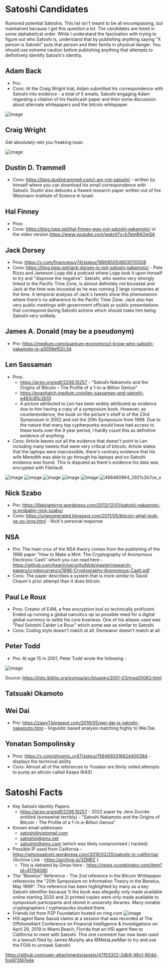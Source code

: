 # Satoshi Candidates

Rumored potential Satoshis. This list isn't meant to be all encompassing, but maintained because I get this question a lot. The candidates are listed in some alphabetical order. While I understand the fascination with trying to figure out who Satoshi is, understand that by publishing anything saying "X person is Satoshi" puts that person and their family in physical danger. You should use extreme caution before publishing anything that attempts to definitively identify Satoshi's identity.<br />

## Adam Back
- Pro:
- Cons: At the Craig Wright trial, Adam submitted his correspondence with Satoshi into evidence - a total of 5 emails, Satoshi engaging Adam regarding a citation of his Hashcash paper and then some discussion about alternate whitepapers and the bitcoin whitepaper.

![image](https://github.com/user-attachments/assets/a47987ec-e683-4bc2-b662-77ce888b9e22)

## Craig Wright

Get absolutely rekt you freaking loser.

![image](https://github.com/user-attachments/assets/eb328f86-db0b-4179-94dc-bc04f650e4ef)

## Dustin D. Trammell

- Cons: https://blog.dustintrammell.com/i-am-not-satoshi/ - written by himself where you can download his email correspondence with Satoshi. Dustin also debunks a flawed research paper written out of the Weizmann Institute of Science in Israel.

## Hal Finney
- Pros:
- Cons: https://blog.lopp.net/hal-finney-was-not-satoshi-nakamoto/ or the video version https://www.youtube.com/watch?v=b7etnRAOm5A

## Jack Dorsey
- Pros: https://x.com/financeguy74/status/1890850549035110558
- Cons: https://blog.lopp.net/jack-dorsey-is-not-satoshi-nakamoto/ - Pete Rizzo and Jameson Lopp did a podcast where Lopp took it upon himself to try and "disprove the negative". Satoshi, who seems very strongly linked to the Pacific Time Zone, is almost definitely not bicoastal and Jack at the time was bicoastal as he was running 2 large companies at the time. A temporal analysis of Jack's tweets show this phenomenon where there's no adherence to the Pacific Time Zone. Jack also has very public meetings with government officials pr public presentations that correspond during Satoshi actions which should make him being Satoshi very unlikely.

## James A. Donald (may be a pseudonym)
- Pro: https://medium.com/quantum-economics/i-know-who-satoshi-nakamoto-is-a3059ef02c34

## Len Sassaman
- Pros:
  - https://arxiv.org/pdf/2206.10257 - "Satoshi Nakamoto and the Origins of Bitcoin – The Profile of a 1-in-a-Billion Genius"
  - https://evanhatch.medium.com/len-sassaman-and-satoshi-e483c85c2b10
  - A picture attributed to Len has been widely attributed as evidence due to him having a copy of a symposium book. However, as counterevidence, the book on the picture's shelf is of the 23rd Symposium in 2002 and not the 20th Symposium from 1999. Due to the nature that many top cypherpunks would have had access to these texts over the 9 year period, I hardly count this as definitive evidence of anything. 
- Cons: Article leaves out all the evidence that doesn't point to Len including many tweets that were very critical of bitcoin. Article states that the laptops were inaccessible, there's contrary evidence that his wife Meredith was able to go through his laptops and no Satoshi evidence was found. This is disputed as there's evidence his data was encrypted with FileVault.

![image](https://github.com/user-attachments/assets/dd039b18-85bc-4ae6-8fc3-33b2f57502e0)
![image](https://github.com/user-attachments/assets/e4b36eed-2895-456d-a5f1-d0d7dee13f0a)
![image](https://github.com/user-attachments/assets/56f21198-9d7c-4873-bca3-0b6935a135b8)
![image](https://github.com/user-attachments/assets/f9f94798-6d1a-4b40-8501-a8195a24b349)
![image](https://github.com/user-attachments/assets/0700c611-bee7-40f3-9803-39ce3ce4b0df)
![488460964_2921c2b7ce_o](https://github.com/user-attachments/assets/7c2e4917-9fec-417a-9916-a08bfead82ff)

## Nick Szabo
- Pro: https://likeinamirror.wordpress.com/2013/12/01/satoshi-nakamoto-is-probably-nick-szabo/
- Cons: https://unenumerated.blogspot.com/2011/05/bitcoin-what-took-ye-so-long.html - Nick's personal response

## NSA
- Pro: The main crux of the NSA theory comes from the publishing of the 1996 paper "How to Make a Mint: The Cryptography of Anonymous Electronic Cash" which you can read here - https://github.com/hagrin/security/blob/master/research-papers/cryptocurrency/1996-Cryptography-Anonymous-Cash.pdf
- Cons: The paper describes a system that is more similar to David Chaum's prior attempt than it does bitcoin. 

## Paul Le Roux
- Pros: Creator of E4M, a free encryption tool so technically proficient. Ended up running a global narcotics op so possible need for a digital global currency to settle his core business. One of his aliases used was "Paul Solotshi Calder Le Roux" which some see as similar to Satoshi. 
- Cons: Coding style doesn't match at all. Demeanor doesn't match at all. 

## Peter Todd

- Pro: At age 15 in 2001, Peter Todd wrote the following - 

![image](https://github.com/user-attachments/assets/6c3288e3-7ee8-43bf-9115-06606420ba18)

Source: https://lists.ibiblio.org/sympa/arc/bluesky/2001-03/msg00063.html

## Tatsuaki Okamoto

## Wei Dai
- Pro: https://zawy1.blogspot.com/2016/05/wei-dai-is-satoshi-nakamoto.html - linguistic based analysis matching highly to Wei Dai.

## Yonatan Sompolinsky
- Pros: https://x.com/phoenix_cr47/status/1594693316624400384 - displays the technical ability
- Cons: Almost all of the references to Yonatan are thinly veiled attempts to pump an altcoin called Kaspa (KAS)

# Satoshi Facts

- Key Satoshi Identity Papers
  - https://arxiv.org/pdf/2206.10257 - 2022 paper by Jens Ducrée entitled (somewhat terribly) - "Satoshi Nakamoto and the Origins of Bitcoin - The Profile of a 1-in-a-Billion Genius"
- Known email addresses:
  - satoshi@vistomail.com
  - satoshin@gmx.net
  - satoshin@gmx.com (which was likely compromised / hacked)
- Possible IP used from California - https://whoissatoshi.wordpress.com/2016/02/20/satoshi-in-california/ (Archive Link - https://archive.is/3ZMRZ )
  - This is debated by Gmax here - https://news.ycombinator.com/item?id=41794080
- The "Benelux" Reference - The 2nd reference in the Bitcoin Whitepaper references the "20th Symposium on Information Theory in the Benelux, May 1999". This reference has been highlighted by many as a key Satoshi identifier because 1) the book was allegedly only made available online starting 2020 and 2) printed copies were only made available to symposium participants and stored in university libraries. Many notable cryptographers / cypherpunks studied there. 
- Friends list from P2P Foundation hosted on ning.com
![image](https://github.com/user-attachments/assets/14e2a630-65aa-43ea-be4f-ce26f26fee8e)
- HSI agent Rana Saoud claims at a session that was recorded at The OffshoreAlert Conference on Financial Intelligence & Investigations on April 29, 2019 in Miami Beach, Florida that an HSI agent flew to California to meet with Satoshi. This one comment has now been used in a lawsuit filed by James Murphy aka @MetaLawMan to try and use the FOIA to unmask Satoshi.

https://github.com/user-attachments/assets/47f03322-2db9-46c1-80dd-fce973f47e4e



